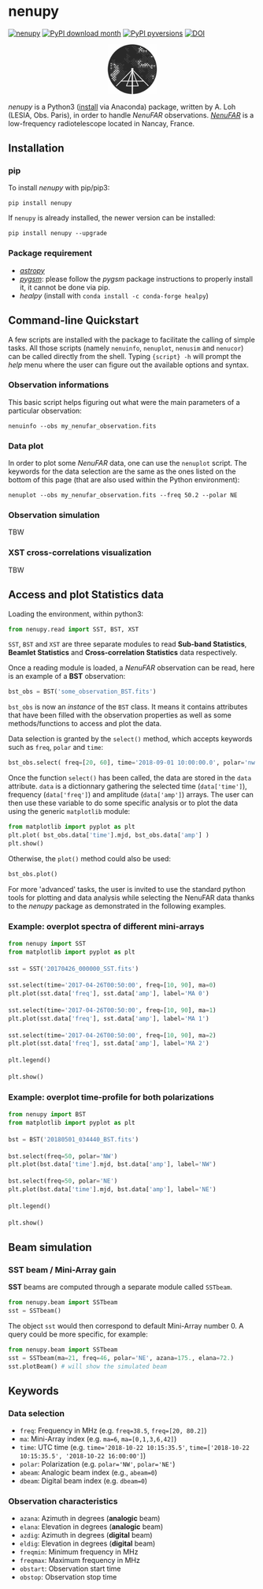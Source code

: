 # **nenupy**

[![nenupy](https://img.shields.io/pypi/v/nenupy.svg)](
    https://pypi.python.org/pypi/nenupy)
[![PyPI download month](https://img.shields.io/pypi/dm/nenupy.svg)](
    https://pypi.python.org/pypi/nenupy/)
[![PyPI pyversions](https://img.shields.io/pypi/pyversions/nenupy.svg)](
    https://pypi.python.org/pypi/nenupy/)
[![DOI](https://zenodo.org/badge/DOI/10.5281/zenodo.3667816.svg)](https://doi.org/10.5281/zenodo.3667816)


<!-- ![Alt text](./Logo-NenuFAR-noir.svg) -->
<p align="center">
<img src="./Logo-NenuFAR-noir.svg" width="20%">
</p>

*nenupy* is a Python3 ([install](https://www.anaconda.com/download/) via Anaconda) package, written by A. Loh (LESIA, Obs. Paris), in order to handle *NenuFAR* observations.
[*NenuFAR*](https://nenufar.obs-nancay.fr) is a low-frequency radiotelescope located in Nancay, France.

## Installation
### pip
To install *nenupy* with pip/pip3:
```
pip install nenupy
```
<!-- or
```
python3 -m pip install --index-url https://test.pypi.org/simple/ nenupy
``` -->

If `nenupy` is already installed, the newer version can be installed:
```
pip install nenupy --upgrade
```
<!-- ```
python3 -m pip install --index-url https://test.pypi.org/simple/ nenupy --upgrade
``` -->

### Package requirement
* [*astropy*](http://www.astropy.org)
* [*pygsm*](https://github.com/telegraphic/PyGSM): please follow the *pygsm* package instructions to properly install it, it cannot be done via pip.
* *healpy* (install with `conda install -c conda-forge healpy`)


## Command-line Quickstart
A few scripts are installed with the package to facilitate the calling of simple tasks. All those scripts (namely `nenuinfo`, `nenuplot`, `nenusim` and `nenucor`) can be called directly from the shell. Typing `{script} -h` will prompt the *help* menu where the user can figure out the available options and syntax.

### Observation informations
This basic script helps figuring out what were the main parameters of a particular observation:
```
nenuinfo --obs my_nenufar_observation.fits
```

### Data plot
In order to plot some *NenuFAR* data, one can use the `nenuplot` script. The keywords for the data selection are the same as the ones listed on the bottom of this page (that are also used within the Python environment):
```
nenuplot --obs my_nenufar_observation.fits --freq 50.2 --polar NE
```

### Observation simulation
TBW

### XST cross-correlations visualization
TBW


## Access and plot Statistics data
Loading the environment, within python3:
```python
from nenupy.read import SST, BST, XST
```
`SST`, `BST` and `XST` are three separate modules to read **Sub-band Statistics**, **Beamlet Statistics** and **Cross-correlation Statistics** data respectively.

Once a reading module is loaded, a *NenuFAR* observation can be read, here is an example of a **BST** observation:
```python
bst_obs = BST('some_observation_BST.fits')
```
`bst_obs` is now an *instance* of the `BST` class. It means it contains attributes that have been filled with the observation properties as well as some methods/functions to access and plot the data.

Data selection is granted by the `select()` method, which accepts keywords such as `freq`, `polar` and `time`:
```python
bst_obs.select( freq=[20, 60], time='2018-09-01 10:00:00.0', polar='nw' )
```

Once the function `select()` has been called, the data are stored in the `data` attribute. `data` is a dictionnary gathering the selected time (`data['time']`), frequency (`data['freq']`) and amplitude (`data['amp']`) arrays. The user can then use these variable to do some specific analysis or to plot the data using the generic `matplotlib` module:
```python
from matplotlib import pyplot as plt
plt.plot( bst_obs.data['time'].mjd, bst_obs.data['amp'] )
plt.show()
```
Otherwise, the `plot()` method could also be used:
```python
bst_obs.plot()
```

For more 'advanced' tasks, the user is invited to use the standard python tools for plotting and data analysis while selecting the NenuFAR data thanks to the *nenupy* package as demonstrated in the following examples.


### Example: overplot spectra of different mini-arrays
```python
from nenupy import SST
from matplotlib import pyplot as plt

sst = SST('20170426_000000_SST.fits')

sst.select(time='2017-04-26T00:50:00', freq=[10, 90], ma=0)
plt.plot(sst.data['freq'], sst.data['amp'], label='MA 0')

sst.select(time='2017-04-26T00:50:00', freq=[10, 90], ma=1)
plt.plot(sst.data['freq'], sst.data['amp'], label='MA 1')

sst.select(time='2017-04-26T00:50:00', freq=[10, 90], ma=2)
plt.plot(sst.data['freq'], sst.data['amp'], label='MA 2')

plt.legend()

plt.show()
```

### Example: overplot time-profile for both polarizations
```python
from nenupy import BST
from matplotlib import pyplot as plt

bst = BST('20180501_034440_BST.fits')

bst.select(freq=50, polar='NW')
plt.plot(bst.data['time'].mjd, bst.data['amp'], label='NW')

bst.select(freq=50, polar='NE')
plt.plot(bst.data['time'].mjd, bst.data['amp'], label='NE')

plt.legend()

plt.show()
```


## Beam simulation

### SST beam / Mini-Array gain
**SST** beams are computed through a separate module called `SSTbeam`.
```python
from nenupy.beam import SSTbeam
sst = SSTbeam()
```
The object `sst` would then correspond to default Mini-Array number 0.
A query could be more specific, for example:
```python
from nenupy.beam import SSTbeam
sst = SSTbeam(ma=21, freq=46, polar='NE', azana=175., elana=72.)
sst.plotBeam() # will show the simulated beam
```

## Keywords

### Data selection
* `freq`: Frequency in MHz (e.g. `freq=38.5`, `freq=[20, 80.2]`) 
* `ma`: Mini-Array index (e.g. `ma=6`, `ma=[0,1,3,6,42]`)
* `time`: UTC time (e.g. `time='2018-10-22 10:15:35.5'`, `time=['2018-10-22 10:15:35.5', '2018-10-22 16:00:00']`)
* `polar`: Polarization (e.g. `polar='NW'`, `polar='NE'`)
* `abeam`: Analogic beam index (e.g., `abeam=0`)
* `dbeam`: Digital beam index (e.g. `dbeam=0`)

### Observation characteristics
* `azana`: Azimuth in degrees (**analogic** beam)
* `elana`: Elevation in degrees (**analogic** beam)
* `azdig`: Azimuth in degrees (**digital** beam)
* `eldig`: Elevation in degrees (**digital** beam)
* `freqmin`: Minimum frequency in MHz
* `freqmax`: Maximum frequency in MHz
* `obstart`: Observation start time
* `obstop`: Observation stop time

